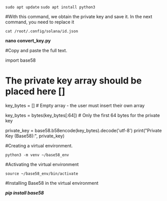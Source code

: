 ```sudo apt update```
```sudo apt install python3```


#With this command, we obtain the private key and save it. In the next command, you need to replace it

```cat /root/.config/solana/id.json```


**nano convert_key.py**

#Copy and paste the full text.

import base58

# The private key array should be placed here []
key_bytes = []  # Empty array - the user must insert their own array

key_bytes = bytes(key_bytes[:64])  # Only the first 64 bytes for the private key

private_key = base58.b58encode(key_bytes).decode('utf-8')
print("Private Key (Base58):", private_key)



#Creating a virtual environment.

```python3 -m venv ~/base58_env```

#Activating the virtual environment

```source ~/base58_env/bin/activate```


#Installing Base58 in the virtual environment

***pip install base58***
